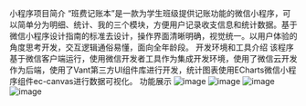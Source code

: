 小程序项目简介
  “班费记账本”是一款为学生班级提供记账功能的微信小程序，可以简单分为明细、统计、我的三个模块，方便用户记录收支信息和统计数据。基于微信小程序设计指南的标准去设计，操作界面清晰明确，视觉统一。以用户体验的角度思考开发，交互逻辑通俗易懂，面向全年龄段。
开发环境和工具介绍
  该程序基于微信客户端运行，使用微信开发者工具作为集成开发环境，使用了微信云开发作为后端，使用了Vant第三方UI组件库进行开发，统计图表使用ECharts微信小程序组件ec-canvas进行数据可视化。
功能展示
![image](https://github.com/ws-c/tally-book/assets/74103129/dff71a42-5137-42ab-9649-4fbc6450baaf)
![image](https://github.com/ws-c/tally-book/assets/74103129/25eeef2d-91a6-4ff8-ba1e-59df3a310fb0)
![image](https://github.com/ws-c/tally-book/assets/74103129/fc198df2-f741-460e-8724-f2ac2bf873c6)
![image](https://github.com/ws-c/tally-book/assets/74103129/08c88e55-bec8-441c-891e-180dde80f8a9)
